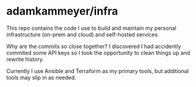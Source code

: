 # adamkammeyer/infra

This repo contains the code I use to build and maintain my personal infrastructure (on-prem and cloud) and self-hosted services.

Why are the commits so close together?  I discovered I had accidently commited some API keys so I took the opportunity to clean things up and rewrite history.

Currently I use Ansible and Terraform as my primary tools, but additional tools may slip in as needed.  
